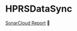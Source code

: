 # HPRSDataSync


[SonarCloud Report](https://sonarcloud.io/dashboard?id=parthsanepara_HPRSDataSync) 🧪
